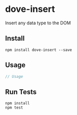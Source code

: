 # dove-insert
 
Insert any data type to the DOM
 
## Install
 
```
npm install dove-insert --save
```
 
## Usage
 
```js
// Usage
```
 
## Run Tests
 
```
npm install
npm test
```